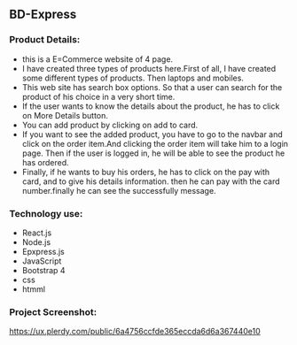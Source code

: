## BD-Express

### Product Details:

* this is a E=Commerce website of 4 page.
* I have created three types of products here.First of all, I have created some different types of products.
  Then laptops and mobiles.
* This web site has search box options. So that a user can search for the product of his choice in a very short time.
* If the user wants to know the details about the product, he has to click on More Details button.
* You can add product by clicking on add to card.
* If you want to see the added product, you have to go to the navbar and click on the order item.And clicking the order item will take him to a login page.
Then if the user is logged in, he will be able to see the product he has ordered.
* Finally, if he wants to buy his orders, he has to click on the pay with card, and to give his details information. then he can pay with the card number.finally he can see the successfully message.

### Technology use:

* React.js
* Node.js
* Epxpress.js
* JavaScript
* Bootstrap 4
* css
* htmml

### Project Screenshot:
https://ux.plerdy.com/public/6a4756ccfde365eccda6d6a367440e10
